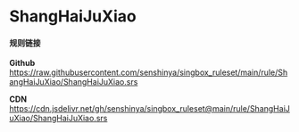 # ShangHaiJuXiao

#### 规则链接

**Github**
https://raw.githubusercontent.com/senshinya/singbox_ruleset/main/rule/ShangHaiJuXiao/ShangHaiJuXiao.srs

**CDN**
https://cdn.jsdelivr.net/gh/senshinya/singbox_ruleset@main/rule/ShangHaiJuXiao/ShangHaiJuXiao.srs